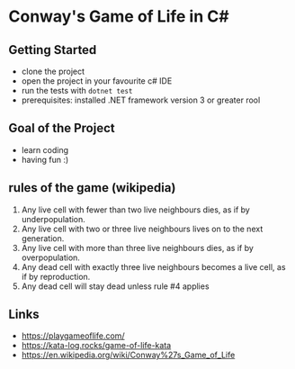 # Conway's Game of Life in C#

## Getting Started
- clone the project 
- open the project in your favourite c# IDE
- run the tests with ``dotnet test``
- prerequisites: installed .NET framework version 3 or greater rool

## Goal of the Project
- learn coding
- having fun :)

## rules of the game (wikipedia)

1. Any live cell with fewer than two live neighbours dies, as if by underpopulation.
2. Any live cell with two or three live neighbours lives on to the next generation.
3. Any live cell with more than three live neighbours dies, as if by overpopulation.
4. Any dead cell with exactly three live neighbours becomes a live cell, as if by reproduction.
5. Any dead cell will stay dead unless rule #4 applies

## Links
 - https://playgameoflife.com/
 - https://kata-log.rocks/game-of-life-kata
 - https://en.wikipedia.org/wiki/Conway%27s_Game_of_Life
